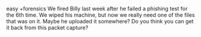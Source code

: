 easy +forensics
We fired Billy last week after he failed a phishing test for the 6th time. We wiped his machine, but now we really need one of the files that was on it. Maybe he uploaded it somewhere? Do you think you can get it back from this packet capture?
